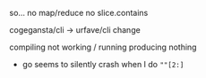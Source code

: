 so...
no map/reduce
no slice.contains


cogegansta/cli -> urfave/cli change

compiling not working / running producing nothing
- go seems to silently crash when I do `""[2:]`
